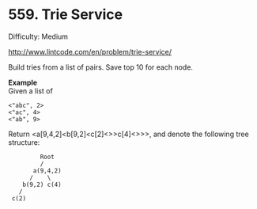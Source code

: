 # 559. Trie Service

Difficulty: Medium

http://www.lintcode.com/en/problem/trie-service/

Build tries from a list of pairs. Save top 10 for each node.

**Example**  
Given a list of
```
<"abc", 2>
<"ac", 4>
<"ab", 9>
```
Return <a[9,4,2]<b[9,2]<c[2]<>>c[4]<>>>, and denote the following tree structure:
```
         Root
         / 
       a(9,4,2)
      /    \
    b(9,2) c(4)
   /
 c(2)
```
